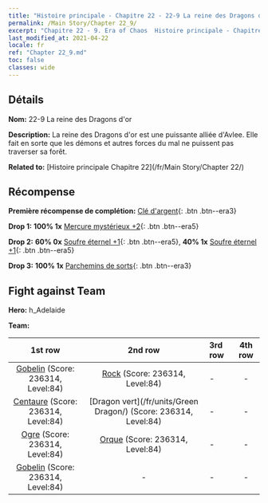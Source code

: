 ```yaml
---
title: "Histoire principale - Chapitre 22 - 22-9 La reine des Dragons d'or"
permalink: /Main Story/Chapter 22_9/
excerpt: "Chapitre 22 - 9. Era of Chaos  Histoire principale - Chapitre 22_9. 22-9 La reine des Dragons d'or"
last_modified_at: 2021-04-22
locale: fr
ref: "Chapter 22_9.md"
toc: false
classes: wide
---
```


## Détails

 **Nom:** 22-9 La reine des Dragons d'or

 **Description:** La reine des Dragons d'or est une puissante alliée d'Avlee. Elle fait en sorte que les démons et autres forces du mal ne puissent pas traverser sa forêt.

 **Related to:** [Histoire principale Chapitre 22](/fr/Main Story/Chapter 22/)

## Récompense

 **Première récompense de complétion:** [Clé d'argent](/ItemsFR/con_693/){: .btn .btn--era3}

 **Drop 1:** **100% 1x** [Mercure mystérieux +2](/ItemsFR/mat_77/){: .btn .btn--era5}

 **Drop 2:** **60% 0x** [Soufre éternel +1](/ItemsFR/mat_71/){: .btn .btn--era5}, **40% 1x** [Soufre éternel +1](/ItemsFR/mat_71/){: .btn .btn--era5}

 **Drop 3:** **100% 1x** [Parchemins de sorts](/ItemsFR/con_694/){: .btn .btn--era3}


## Fight against Team
 **Hero:** h_Adelaide

 **Team:**


  | 1st row | 2nd row | 3rd row | 4th row |
  |:----:|:----:|:----|:----:|
  | [Gobelin](/fr/units/Goblin/) (Score: 236314, Level:84)  | [Rock](/fr/units/Roc/) (Score: 236314, Level:84)  | - | - |
  | [Centaure](/fr/units/Centaur/) (Score: 236314, Level:84)  | [Dragon vert](/fr/units/Green Dragon/) (Score: 236314, Level:84)  | - | - |
  | [Ogre](/fr/units/Ogre/) (Score: 236314, Level:84)  | [Orque](/fr/units/Orc/) (Score: 236314, Level:84)  | - | - |
  | [Gobelin](/fr/units/Goblin/) (Score: 236314, Level:84)  | - | - | - |


